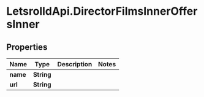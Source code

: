 # LetsrolldApi.DirectorFilmsInnerOffersInner

## Properties

Name | Type | Description | Notes
------------ | ------------- | ------------- | -------------
**name** | **String** |  | 
**url** | **String** |  | 


